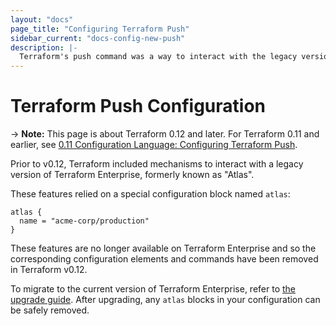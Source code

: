 ```yaml
---
layout: "docs"
page_title: "Configuring Terraform Push"
sidebar_current: "docs-config-new-push"
description: |-
  Terraform's push command was a way to interact with the legacy version of Terraform Enterprise. It is not supported in the current version of Terraform Enterprise.
---
```


# Terraform Push Configuration

-> **Note:** This page is about Terraform 0.12 and later. For Terraform 0.11 and
earlier, see
[0.11 Configuration Language: Configuring Terraform Push](../configuration-0-11/terraform-enterprise.html).

Prior to v0.12, Terraform included mechanisms to interact with a legacy version
of Terraform Enterprise, formerly known as "Atlas".

These features relied on a special configuration block named `atlas`:

```hcl
atlas {
  name = "acme-corp/production"
}
```

These features are no longer available on Terraform Enterprise and so the
corresponding configuration elements and commands have been removed in
Terraform v0.12.

To migrate to the current version of Terraform Enterprise, refer to
[the upgrade guide](/docs/enterprise/upgrade/index.html). After upgrading,
any `atlas` blocks in your configuration can be safely removed.
